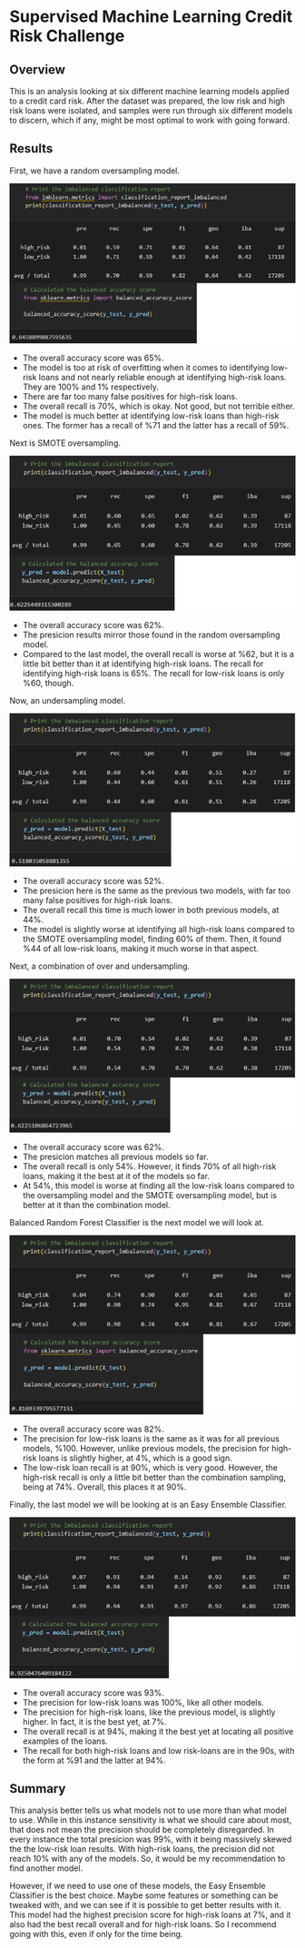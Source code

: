 # Supervised Machine Learning Credit Risk Challenge

## Overview
This is an analysis looking at six different machine learning models applied to a credit card risk. After the dataset was prepared, the low risk and high risk loans were isolated, and samples were run through six different models to discern, which if any, might be most optimal to work with going forward.

## Results
First, we have a random oversampling model. 

![Images/random_oversampling.png](Images/random_oversampling.png)

- The overall accuracy score was 65%.
- The model is too at risk of overfitting when it comes to identifying low-risk loans and not nearly reliable enough at identifying high-risk loans. They are 100% and 1% respectively.
- There are far too many false positives for high-risk loans.
- The overall recall is 70%, which is okay. Not good, but not terrible either. 
- The model is much better at identifying low-risk loans than high-risk ones. The former has a recall of %71 and the latter has a recall of 59%.

Next is SMOTE oversampling.

![Images/SMOTE_oversampling.png](Images/SMOTE_oversampling.png)

- The overall accuracy score was 62%.
- The presicion results mirror those found in the random oversampling model.
- Compared to the last model, the overall recall is worse at %62, but it is a little bit better than it at identifying high-risk loans. The recall for identifying high-risk loans is 65%. The recall for low-risk loans is only %60, though.

Now, an undersampling model.

![Images/undersampling.png](Images/undersampling.png)

- The overall accuracy score was 52%.
- The presicion here is the same as the previous two models, with far too many false positives for high-risk loans.
- The overall recall this time is much lower in both previous models, at 44%. 
- The model is slightly worse at identifying all high-risk loans compared to the SMOTE oversampling model, finding 60% of them. Then, it found %44 of all low-risk loans, making it much worse in that aspect.

Next, a combination of over and undersampling.

![Images/combination_sampling.png](Images/combination_sampling.png)

- The overall accuracy score was 62%.
- The presicion matches all previous models so far.
- The overall recall is only 54%. However, it finds 70% of all high-risk loans, making it the best at it of the models so far. 
- At 54%, this model is worse at finding all the low-risk loans compared to the oversampling model and the SMOTE oversampling model, but is better at it than the combination model.

Balanced Random Forest Classifier is the next model we will look at.

![Images/BalancedRandomForestClassifier.png](Images/BalancedRandomForestClassifier.png)

- The overall accuracy score was 82%.
- The precision for low-risk loans is the same as it was for all previous models, %100. However, unlike previous models, the precision for high-risk loans is slightly higher, at 4%, which is a good sign.
- The low-risk loan recall is at 90%, which is very good. However, the high-risk recall is only a little bit better than the combination sampling, being at 74%. Overall, this places it at 90%.

Finally, the last model we will be looking at is an Easy Ensemble Classifier.

![Images/EasyEnsembleClassifier.png](Images/EasyEnsembleClassifier.png)

- The overall accuracy score was 93%.
- The precision for low-risk loans was 100%, like all other models. 
- The precision for high-risk loans, like the previous model, is slightly higher. In fact, it is the best yet, at 7%.
- The overall recall is at 94%, making it the best yet at locating all positive examples of the loans.
- The recall for both high-risk loans and low risk-loans are in the 90s, with the form at %91 and the latter at 94%.

## Summary
This analysis better tells us what models not to use more than what model to use. While in this instance sensitivity is what we should care about most, that does not mean the precision should be completely disregarded. In every instance the total presicion was 99%, with it being massively skewed the the low-risk loan results. With high-risk loans, the precision did not reach 10% with any of the models. So, it would be my recommendation to find another model.

However, if we need to use one of these models, the Easy Ensemble Classifier is the best choice. Maybe some features or something can be tweaked with, and we can see if it is possible to get better results with it. This model had the highest precision score for high-risk loans at 7%, and it also had the best recall overall and for high-risk loans. So I recommend going with this, even if only for the time being.
